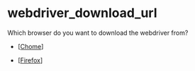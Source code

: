 # webdriver_download_url

Which browser do you want to download the webdriver from?

- [[Chome](https://chromedriver.chromium.org/downloads)]

- [[Firefox](https://github.com/mozilla/geckodriver/releases)]

